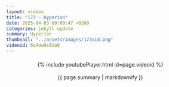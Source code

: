 ```yaml
---
layout: videos
title: "173 - Hyperion"
date: 2025-04-03 00:00:47 +0200
categories: jekyll update
summary: Hyperion
thumbnail: "../assets/images/173vid.png"
videoid: 6q4owQc8UoQ
---
```


<div style="text-align: center; margin-top: 20px;">
  {% include youtubePlayer.html id=page.videoid %}
  <p style="margin-top: 15px; font-size: 1.2em; color: #333;">
    <p>{{ page.summary | markdownify }}</p>
  </p>
</div>
